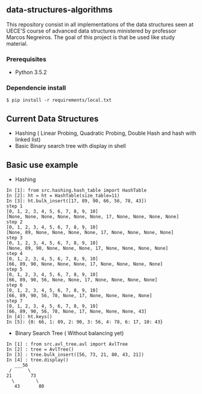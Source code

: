 ## data-structures-algorithms
This repository consist in all implementations of the data structures seen at UECE'S course of advanced data structures ministered by professor Marcos Negreiros. 
The goal of this project is that be used like study material. 

### Prerequisites

* Python 3.5.2

### Dependencie install
 ```
 $ pip install -r requirements/local.txt
 ```

## Current Data Structures
* Hashing ( Linear Probing, Quadratic Probing, Double Hash and hash with linked list)
* Basic Binary search tree with display in shell

## Basic use example

* Hashing
```
In [1]: from src.hashing.hash_table import HashTable
In [2]: ht = ht = HashTable(size_table=11)
In [3]: ht.bulk_insert([17, 89, 90, 66, 56, 78, 43])
step 1
[0, 1, 2, 3, 4, 5, 6, 7, 8, 9, 10]
[None, None, None, None, None, None, 17, None, None, None, None]
step 2
[0, 1, 2, 3, 4, 5, 6, 7, 8, 9, 10]
[None, 89, None, None, None, None, 17, None, None, None, None]
step 3
[0, 1, 2, 3, 4, 5, 6, 7, 8, 9, 10]
[None, 89, 90, None, None, None, 17, None, None, None, None]
step 4
[0, 1, 2, 3, 4, 5, 6, 7, 8, 9, 10]
[66, 89, 90, None, None, None, 17, None, None, None, None]
step 5
[0, 1, 2, 3, 4, 5, 6, 7, 8, 9, 10]
[66, 89, 90, 56, None, None, 17, None, None, None, None]
step 6
[0, 1, 2, 3, 4, 5, 6, 7, 8, 9, 10]
[66, 89, 90, 56, 78, None, 17, None, None, None, None]
step 7
[0, 1, 2, 3, 4, 5, 6, 7, 8, 9, 10]
[66, 89, 90, 56, 78, None, 17, None, None, None, 43]
In [4]: ht.keys()
In [5]: {0: 66, 1: 89, 2: 90, 3: 56, 4: 78, 6: 17, 10: 43}
```
* Binary Search Tree ( Without balancing yet)
```
In [1] : from src.avl_tree.avl import AvlTree
In [2] : tree = AvlTree()
In [3] : tree.bulk_insert([56, 73, 21, 80, 43, 21])
In [4] : tree.display()
   ___56
 /      \
21       73
  \        \
   43       80
   ```





